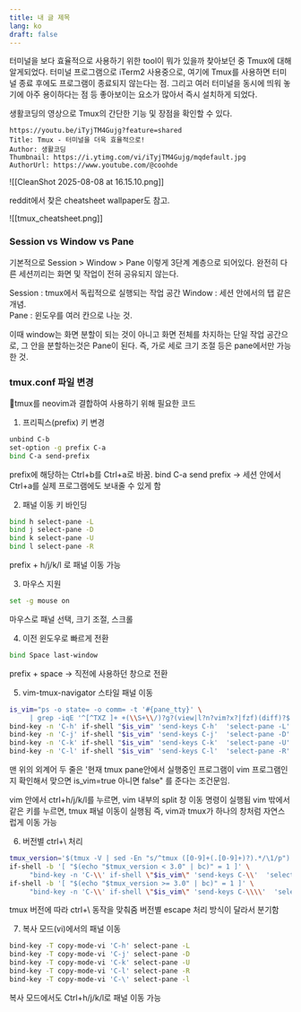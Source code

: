 ```yaml
---
title: 내 글 제목
lang: ko
draft: false
---
```


터미널을 보다 효율적으로 사용하기 위한 tool이 뭐가 있을까 찾아보던 중 Tmux에 대해 알게되었다.  터미널 프로그램으로 iTerm2 사용중으로, 여기에 Tmux를 사용하면 터미널 종료 후에도 프로그램이 종료되지 않는다는 점.  그리고 여러 터미널을 동시에 띄워 놓기에 아주 용이하다는 점 등 좋아보이는 요소가 많아서 즉시 설치하게 되었다. 

생활코딩의 영상으로 Tmux의 간단한 기능 및 장점을 확인할 수 있다. 
```vid
https://youtu.be/iTyjTM4Gujg?feature=shared
Title: Tmux - 터미널을 더욱 효율적으로!
Author: 생활코딩
Thumbnail: https://i.ytimg.com/vi/iTyjTM4Gujg/mqdefault.jpg
AuthorUrl: https://www.youtube.com/@coohde
```



![[CleanShot 2025-08-08 at 16.15.10.png]]


reddit에서 찾은 cheatsheet wallpaper도 참고. 

![[tmux_cheatsheet.png]]


### Session vs Window vs Pane
기본적으로 Session > Window > Pane 이렇게 3단계 계층으로 되어있다.
완전히 다른 세션끼리는 화면 및 작업이 전혀 공유되지 않는다. 

Session : tmux에서 독립적으로 실행되는 작업 공간 
Window : 세션 안에서의 탭 같은 개념.  
Pane : 윈도우를 여러 칸으로 나눈 것. 

이때 window는 화면 분할이 되는 것이 아니고 화면 전체를 차지하는 단일 작업 공간으로, 그 안을 분할하는것은 Pane이 된다. 즉, 가로 세로 크기 조절 등은 pane에서만 가능한 것. 


### tmux.conf 파일 변경 

tmux를 neovim과 결합하여 사용하기 위해 필요한 코드 

1. 프리픽스(prefix) 키 변경 

```bash
unbind C-b
set-option -g prefix C-a
bind C-a send-prefix
```

prefix에 해당하는 Ctrl+b를 Ctrl+a로 바꿈.
bind C-a send prefix -> 세션 안에서 Ctrl+a를 실제 프로그램에도 보내줄 수 있게 함 


2. 패널 이동 키 바인딩 

```bash
bind h select-pane -L
bind j select-pane -D
bind k select-pane -U
bind l select-pane -R
```

prefix + h/j/k/l 로 패널 이동 가능

3. 마우스 지원
```bash
set -g mouse on
```
마우스로 패널 선택, 크기 조절, 스크롤

4. 이전 윈도우로 빠르게 전환
```bash
bind Space last-window
```
prefix + space -> 직전에 사용하던 창으로 전환

5. vim-tmux-navigator 스타일 패널 이동 
```bash
is_vim="ps -o state= -o comm= -t '#{pane_tty}' \
     | grep -iqE '^[^TXZ ]+ +(\\S+\\/)?g?(view|l?n?vim?x?|fzf)(diff)?$'"
bind-key -n 'C-h' if-shell "$is_vim" 'send-keys C-h'  'select-pane -L'
bind-key -n 'C-j' if-shell "$is_vim" 'send-keys C-j'  'select-pane -D'
bind-key -n 'C-k' if-shell "$is_vim" 'send-keys C-k'  'select-pane -U'
bind-key -n 'C-l' if-shell "$is_vim" 'send-keys C-l'  'select-pane -R'
```

맨 위의 외계어 두 줄은 '현재 tmux pane안에서 실행중인 프로그램이 vim 프로그램인지 확인해서 맞으면 is_vim=true 아니면 false" 를 준다는 조건문임. 

vim 안에서 ctrl+h/j/k/l를 누르면, vim 내부의 split 창 이동 명령이 실행됨 
vim 밖에서 같은 키를 누르면, tmux 패널 이동이 실행됨 
즉, vim과 tmux가 하나의 창처럼 자연스럽게 이동 가능 


6. 버전별 ctrl+\ 처리
```bash
tmux_version='$(tmux -V | sed -En "s/^tmux ([0-9]+(.[0-9]+)?).*/\1/p")'
if-shell -b '[ "$(echo "$tmux_version < 3.0" | bc)" = 1 ]' \
     "bind-key -n 'C-\\' if-shell \"$is_vim\" 'send-keys C-\\'  'select-pane -l'"
if-shell -b '[ "$(echo "$tmux_version >= 3.0" | bc)" = 1 ]' \
     "bind-key -n 'C-\\' if-shell \"$is_vim\" 'send-keys C-\\\\'  'select-pane -l'"
```

tmux 버전에 따라 ctrl+\ 동작을 맞춰줌 
버전별 escape 처리 방식이 달라서 분기함 

7. 복사 모드(vi)에서의 패널 이동 
```bash
bind-key -T copy-mode-vi 'C-h' select-pane -L
bind-key -T copy-mode-vi 'C-j' select-pane -D
bind-key -T copy-mode-vi 'C-k' select-pane -U
bind-key -T copy-mode-vi 'C-l' select-pane -R
bind-key -T copy-mode-vi 'C-\' select-pane -l
```

복사 모드에서도 Ctrl+h/j/k/l로 패널 이동 가능 


